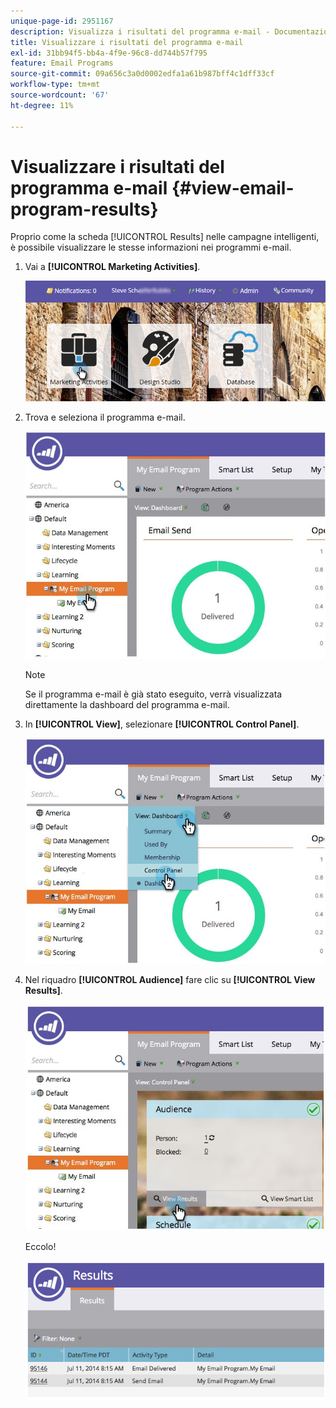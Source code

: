 ```yaml
---
unique-page-id: 2951167
description: Visualizza i risultati del programma e-mail - Documentazione di Marketo - Documentazione del prodotto
title: Visualizzare i risultati del programma e-mail
exl-id: 31bb94f5-bb4a-4f9e-96c8-dd744b57f795
feature: Email Programs
source-git-commit: 09a656c3a0d0002edfa1a61b987bff4c1dff33cf
workflow-type: tm+mt
source-wordcount: '67'
ht-degree: 11%

---
```


# Visualizzare i risultati del programma e-mail {#view-email-program-results}

Proprio come la scheda [!UICONTROL Results] nelle campagne intelligenti, è possibile visualizzare le stesse informazioni nei programmi e-mail.

1. Vai a **[!UICONTROL Marketing Activities]**.

   ![](assets/login-marketing-activities-2.png)

1. Trova e seleziona il programma e-mail.

   ![](assets/selectemailprogram3.jpg)

   >[!NOTE]
   >
   >Se il programma e-mail è già stato eseguito, verrà visualizzata direttamente la dashboard del programma e-mail.

1. In **[!UICONTROL View]**, selezionare **[!UICONTROL Control Panel]**.

   ![](assets/controlpanelview.jpg)

1. Nel riquadro **[!UICONTROL Audience]** fare clic su **[!UICONTROL View Results]**.

   ![](assets/audiencetile.jpg)

   Eccolo!

   ![](assets/image2014-9-22-11-3a15-3a49.png)
